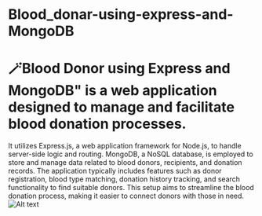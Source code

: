 # Blood_donar-using-express-and-MongoDB
# 🪄Blood Donor using Express and MongoDB" is a web application designed to manage and facilitate blood donation processes. 
It utilizes Express.js, a web application framework for Node.js, to handle server-side logic and routing. MongoDB, a NoSQL database, is employed to store and manage data related to blood donors, recipients, and donation records. The application typically includes features such as donor registration, blood type matching, donation history tracking, and search functionality to find suitable donors. This setup aims to streamline the blood donation process, making it easier to connect donors with those in need.
![Alt text](/Desktop/donar.png)


